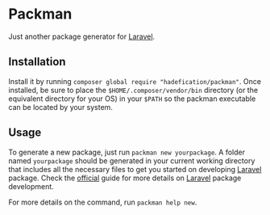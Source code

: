 # Packman

Just another package generator for [Laravel](https://laravel.com/).

## Installation

Install it by running `composer global require "hadefication/packman"`. Once installed, be sure to place the `$HOME/.composer/vendor/bin` directory (or the equivalent directory for your OS) in your `$PATH` so the packman executable can be located by your system.

## Usage

To generate a new package, just run `packman new yourpackage`. A folder named `yourpackage` should be generated in your current working directory that includes all the necessary files to get you started on developing [Laravel](https://laravel.com/) package. Check the [official](https://laravel.com/docs/5.4/packages) guide for more details on [Laravel](https://laravel.com/) package development.

For more details on the command, run `packman help new`.
